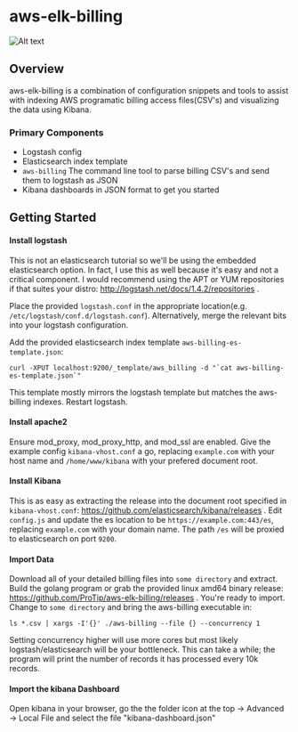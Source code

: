# aws-elk-billing
![Alt text](/../screenshots/screenshots/aws-costing-overview.png?raw=true "Overview")
## Overview
 
 aws-elk-billing is a combination of configuration snippets and tools to assist with indexing AWS programatic billing access files(CSV's) and visualizing the data using Kibana.

### Primary Components

 * Logstash config
 * Elasticsearch index template
 * `aws-billing` The command line tool to parse billing CSV's and send them to logstash as JSON
 * Kibana dashboards in JSON format to get you started

## Getting Started

#### Install logstash
This is not an elasticsearch tutorial so we'll be using the embedded elasticsearch option.  In fact, I use this as well because it's easy and not a critical component.  I would recommend using the APT or YUM repositories if that suites your distro: http://logstash.net/docs/1.4.2/repositories .

Place the provided `logstash.conf` in the appropriate location(e.g. `/etc/logstash/conf.d/logstash.conf`).  Alternatively, merge the relevant bits into your logstash configuration.

Add the provided elasticsearch index template `aws-billing-es-template.json`:
````
curl -XPUT localhost:9200/_template/aws_billing -d "`cat aws-billing-es-template.json`"
````
This template mostly mirrors the logstash template but matches the aws-billing indexes.  Restart logstash.
#### Install apache2
Ensure mod_proxy, mod_proxy_http, and mod_ssl are enabled.  Give the example config `kibana-vhost.conf` a go, replacing `example.com` with your host name and `/home/www/kibana` with your prefered document root.
#### Install Kibana
This is as easy as extracting the release into the document root specified in `kibana-vhost.conf`: https://github.com/elasticsearch/kibana/releases . Edit `config.js` and update the es location to be `https://example.com:443/es`, replacing `example.com` with your domain name.  The path `/es` will be proxied to elasticsearch on port `9200`.
#### Import Data
Download all of your detailed billing files into `some directory` and extract.  Build the golang program or grab the provided linux amd64 binary release: https://github.com/ProTip/aws-elk-billing/releases .  You're ready to import. Change to `some directory` and bring the aws-billing executable in:
````
ls *.csv | xargs -I'{}' ./aws-billing --file {} --concurrency 1
````
Setting concurrency higher will use more cores but most likely logstash/elasticsearch will be your bottleneck.  This can take a while; the program will print the number of records it has processed every 10k records.
#### Import the kibana Dashboard
Open kibana in your browser, go the the folder icon at the top -> Advanced -> Local File and select the file "kibana-dashboard.json"